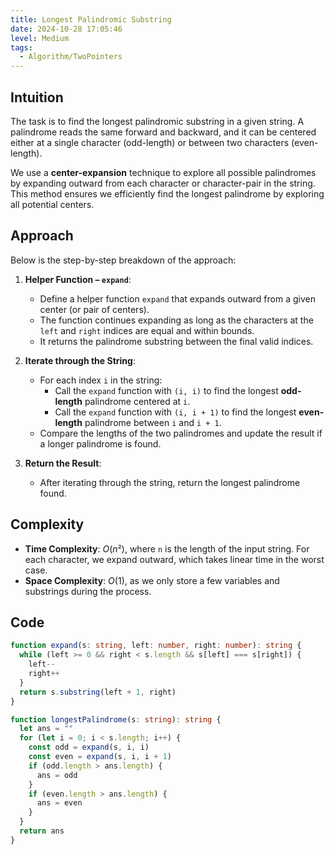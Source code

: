 ```yaml
---
title: Longest Palindromic Substring
date: 2024-10-28 17:05:46
level: Medium
tags:  
  - Algorithm/TwoPointers
---
```


## Intuition

The task is to find the longest palindromic substring in a given string. A palindrome reads the same forward and backward, and it can be centered either at a single character (odd-length) or between two characters (even-length).

We use a **center-expansion** technique to explore all possible palindromes by expanding outward from each character or character-pair in the string. This method ensures we efficiently find the longest palindrome by exploring all potential centers.

## Approach

Below is the step-by-step breakdown of the approach:

1. **Helper Function – `expand`**:
	- Define a helper function `expand` that expands outward from a given center (or pair of centers).
	- The function continues expanding as long as the characters at the `left` and `right` indices are equal and within bounds.
	- It returns the palindrome substring between the final valid indices.
	
2. **Iterate through the String**:
	- For each index `i` in the string:
		- Call the `expand` function with `(i, i)` to find the longest **odd-length** palindrome centered at `i`.
		- Call the `expand` function with `(i, i + 1)` to find the longest **even-length** palindrome between `i` and `i + 1`.
	- Compare the lengths of the two palindromes and update the result if a longer palindrome is found.
	
3. **Return the Result**:
	- After iterating through the string, return the longest palindrome found.

## Complexity

- **Time Complexity**: $O(n²)$, where `n` is the length of the input string. For each character, we expand outward, which takes linear time in the worst case.
- **Space Complexity**: $O(1)$, as we only store a few variables and substrings during the process.

## Code

```ts
function expand(s: string, left: number, right: number): string {
  while (left >= 0 && right < s.length && s[left] === s[right]) {
    left--
    right++
  }
  return s.substring(left + 1, right)
}

function longestPalindrome(s: string): string {
  let ans = ""
  for (let i = 0; i < s.length; i++) {
    const odd = expand(s, i, i)
    const even = expand(s, i, i + 1)
    if (odd.length > ans.length) {
      ans = odd
    }
    if (even.length > ans.length) {
      ans = even
    }
  }
  return ans
}
```
